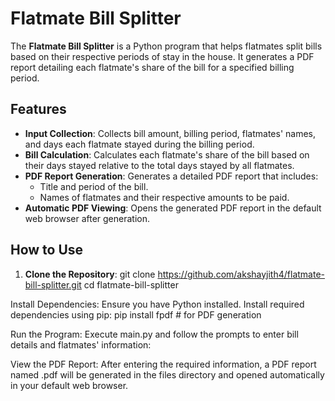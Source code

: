 # Flatmate Bill Splitter

The **Flatmate Bill Splitter** is a Python program that helps flatmates split bills based on their respective periods of stay in the house. It generates a PDF report detailing each flatmate's share of the bill for a specified billing period.

## Features

- **Input Collection**: Collects bill amount, billing period, flatmates' names, and days each flatmate stayed during the billing period.
- **Bill Calculation**: Calculates each flatmate's share of the bill based on their days stayed relative to the total days stayed by all flatmates.
- **PDF Report Generation**: Generates a detailed PDF report that includes:
  - Title and period of the bill.
  - Names of flatmates and their respective amounts to be paid.
- **Automatic PDF Viewing**: Opens the generated PDF report in the default web browser after generation.

## How to Use

1. **Clone the Repository**:
   git clone https://github.com/akshayjith4/flatmate-bill-splitter.git
   cd flatmate-bill-splitter

Install Dependencies:
Ensure you have Python installed. Install required dependencies using pip:
pip install fpdf  # for PDF generation

Run the Program:
Execute main.py and follow the prompts to enter bill details and flatmates' information:

View the PDF Report:
After entering the required information, a PDF report named <period>.pdf will be generated in the files directory and opened automatically in your default web browser.
